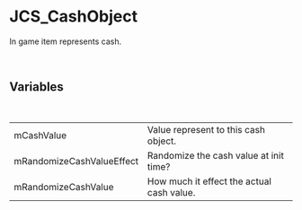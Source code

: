 <!--
   - $File: JCS_CashObject.html $
   - $Date: 2018-10-01 19:54:41 $
   - $Revision: $
   - $Creator: Jen-Chieh Shen $
   - $Notice: See LICENSE.txt for modification and distribution information
   -                   Copyright © 2018 by Shen, Jen-Chieh $
-->


<div id="content-header">
  <h1>JCS_CashObject</h1>
</div>

<p>
  In game item represents cash.
</p>


<br/>
<h2>Variables</h2>
<br/>

<table>
  <tr>
    <td>mCashValue</td>
    <td>Value represent to this cash object.</td>
  </tr>
  <tr>
    <td>mRandomizeCashValueEffect</td>
    <td>Randomize the cash value at init time?</td>
  </tr>
  <tr>
    <td>mRandomizeCashValue</td>
    <td>How much it effect the actual cash value.</td>
  </tr>
</table>
